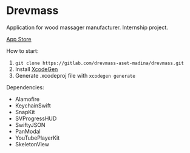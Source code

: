 # Drevmass
Application for wood massager manufacturer.
Internship project.

[App Store](https://apps.apple.com/kz/app/drevmass/id6450933706)

How to start:
1. ```git clone https://gitlab.com/drevmass-aset-madina/drevmass.git```
2. Install [XcodeGen](https://github.com/yonaskolb/XcodeGen)
3. Generate .xcodeproj file with ```xcodegen generate```

Dependencies:
 - Alamofire
 - KeychainSwift
 - SnapKit
 - SVProgressHUD
 - SwiftyJSON
 - PanModal
 - YouTubePlayerKit
 - SkeletonView
